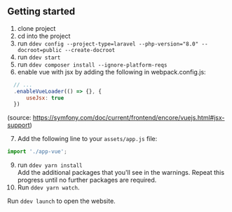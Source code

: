 
## Getting started

1. clone project
2. cd into the project
3. run `ddev config --project-type=laravel --php-version="8.0" --docroot=public --create-docroot`
4. run `ddev start`
5. run `ddev composer install --ignore-platform-reqs`
6. enable vue with jsx by adding the following in webpack.config.js:  
 ```js
   // ...
   .enableVueLoader(() => {}, {
       useJsx: true
   })
 ```
(source: https://symfony.com/doc/current/frontend/encore/vuejs.html#jsx-support)

7. Add the following line to your `assets/app.js` file:
```js
import './app-vue';
```
9. run `ddev yarn install`  
   Add the additional packages that you'll see in the warnings.
   Repeat this progress until no further packages are required.
10. Run `ddev yarn watch`.

Run `ddev launch` to open the website.
